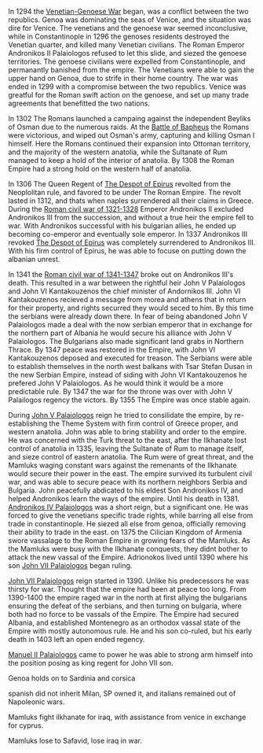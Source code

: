 In 1294 the [Venetian-Genoese War](https://en.wikipedia.org/wiki/Venetian%E2%80%93Genoese_Wars) began, was a conflict between the two republics. Genoa was dominating the seas of Venice, and the situation was dire for Venice. The venetians and the genoese war seemed inconclusive, while in Constantinople in 1296 the genoses residents destroyed the Venetian quarter, and killed many Venetian civilians. The Roman Emperor Andronikos II Palaiologos refused to let this slide, and siezed the genoese territories. The genoese civilians were expelled from Constantinople, and permanantly banished from the empire. The Venetians were able to gain the upper hand on Genoa, due to strife in their home country. The war was ended in 1299 with a compromise between the two republics. Venice was greatful for the Roman swift action on the genoese, and set up many trade agreements that benefitted the two nations. 


In 1302 The Romans launched a campaing against the independent Beyliks of Osman due to the numerous raids. At the [Battle of Bapheus](https://en.wikipedia.org/wiki/Battle_of_Bapheus) the Romans were victorious, and wiped out Osman's army, capturing and killing Osman I himself. Here the Romans continued their expansion into Ottoman territory, and the majority of the western anatolia, while the Sultanate of Rum managed to keep a hold of the interior of anatolia. By 1308 the Roman Empire had a strong hold on the western half of anatolia. 


In 1306 The Queen Regent of [The Despot of Epirus](https://en.wikipedia.org/wiki/Despotate_of_Epirus#Italian_invasions) revolted from the Neoplolitan rule, and favored to be under The Roman Empire. The revolt lasted in 1312, and thats when naples surrendered all their claims in Greece. During the [Roman civil war of 1321-1328](https://en.wikipedia.org/wiki/Byzantine_civil_war_of_1321%E2%80%9328) Emperor Andronikos II excluded Andronikos III from the succession, and without a true heir the empire fell to war. With Andronikos successful with his bulgarian allies, he ended up becoming co-emperor and eventually sole emperor. In 1337 Andronikos III revoked [The Despot of Epirus](https://en.wikipedia.org/wiki/Despotate_of_Epirus#Collapse_of_the_despotate) was completely surrendered to Andronikos III. With his firm control of Epirus, he was able to focuse on putting down the albanian unrest.


In 1341 the [Roman civil war of 1341-1347](https://en.wikipedia.org/wiki/Byzantine_civil_war_of_1341%E2%80%9347) broke out on Andronikos III's death. This resulted in a war between the rightful heir John V Palaiologos and John VI Kantakouzenos the chief minister of Andornikos III. John VI Kantakouzenos recieved a message from morea and athens that in return for their property, and rights securred they would seced to him. By this time the serbians were already down there. In fear of being abandoned John V Palaiologos made a deal with the now serbian emperor that in exchange for the northern part of Albania he would secure his alliance with John V Palaiologos. The Bulgarians also made significant land grabs in Northern Thrace. By 1347 peace was restored in the Empire, with John VI Kantakouzenos deposed and executed for treason. The Serbians were able to establish themselves in the north west balkans with Tsar Stefan Dusan in the new Serbian Empire, instead of siding with John VI Kantakouzenos he prefered John V Palaiologos. As he would think it would be a more predictable rule. By 1347 the war for the throne was over with John V Palailogos regency the victors. By 1355 The Empire was once stable again.

During [John V Palaiologos](https://en.wikipedia.org/wiki/John_V_Palaiologos) reign he tried to consilidate the empire, by re-establishing the Theme System with firm control of Greece proper, and western anatolia. John was able to bring stability and order to the empire. He was concerned with the Turk threat to the east, after the Ilkhanate lost control of anatolia in 1335, leaving the Sultanate of Rum to manage itself, and sieze control of eastern anatolia. The Rum were of great threat, and the Mamluks waging constant wars against the remenants of the Ilkhanate would secure their power in the east. The empire survived its turbulent civil war, and was able to secure peace with its northern neighbors Serbia and Bulgaria. John peacefully abdicated to his eldest Son Andronikos IV, and helped Andronikos learn the ways of the empire. Until his death in 1381. [Andronikos IV Palaiologos](https://en.wikipedia.org/wiki/Andronikos_IV_Palaiologos) was a short reign, but a significant one. He was forced to give the venetians specific trade rights, while barring all else from trade in constantinople. He siezed all else from genoa, officially removing their ability to trade in the east. on 1375 the Cilician Kingdom of Armenia swore vassalage to the Roman Empire in growing fears of the Mamluks. As the Mamluks were busy with the Ilkhanate conquests, they didnt bother to attack the new vassal of the Empire. Adrionokos lived until 1390 where his son [John VII Palaiologos](https://en.wikipedia.org/wiki/Andronikos_IV_Palaiologos) began ruling.

[John VII Palaiologos](https://en.wikipedia.org/wiki/Andronikos_IV_Palaiologos) reign started in 1390. Unlike his predecessors he was thirsty for war. Thought that the empire had been at peace too long. From 1390-1400 the empire raged war in the north at first allying the bulgarians ensuring the defeat of the serbians, and then turning on bulgaria, where both had no force to be vassals of the Empire. The Empire had secured Albania, and established Montenegro as an orthodox vassal state of the Empire with mostly autonomous rule. He and his son co-ruled, but his early death in 1403 left an open ended regency. 

[Manuel II Palaiologos](https://en.wikipedia.org/wiki/Manuel_II_Palaiologos) came to power he was able to strong arm himself into the position posing as king regent for John VII son.



Genoa holds on to Sardinia and corsica

spanish did not inherit Milan, SP owned it, and italians remained out of Napoleonic wars.

Mamluks fight ilkhanate for iraq, with assistance from venice in exchange for cyprus.

Mamluks lose to Safavid, lose iraq in war.

